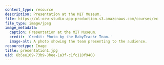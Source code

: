 ```yaml
---
content_type: resource
description: Presentation at the MIT Museum.
file: https://ol-ocw-studio-app-production.s3.amazonaws.com/courses/ec-710-d-lab-medical-technologies-for-the-developing-world-spring-2010/8b5ae10973b98bee1a3fc1fc110f9408_presentation1.jpg
file_type: image/jpeg
image_metadata:
  caption: Presentation at the MIT Museum.
  credit: 'Credit: Photo by the BabyTrackr Team.'
  image-alt: A photo showing the team presenting to the audience.
resourcetype: Image
title: presentation1.jpg
uid: 8b5ae109-73b9-8bee-1a3f-c1fc110f9408
---
```

